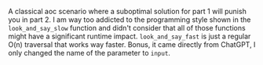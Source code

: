 A classical aoc scenario where a suboptimal solution for part 1 will punish
you in part 2. I am way too addicted to the programming style shown in the
`look_and_say_slow` function and didn't consider that all of those functions
might have a significant runtime impact. `look_and_say_fast` is just a regular
O(n) traversal that works way faster. Bonus, it came directly from ChatGPT, I
only changed the name of the parameter to `input`.
